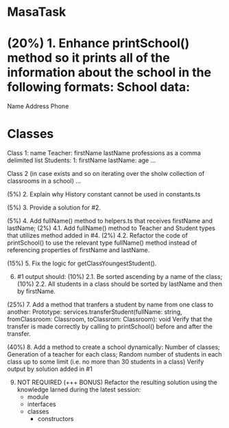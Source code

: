 # MasaTask

(20%) 1. Enhance printSchool() method so it prints all of the information about the school in the following formats:
School data:
============
Name
Address
Phone

Classes
=======
Class 1: name
Teacher: firstName lastName professions as a comma delimited list
Students:
1: firstName lastName: age
...

Class 2 (in case exists and so on iterating over the sholw collection of classrooms in a school)
...

(5%) 2. Explain why History constant cannot be used in constants.ts

(5%) 3. Provide a solution for #2.

(5%) 4. Add fullName() method to helpers.ts that receives firstName and lastName;
	(2%) 4.1. Add fullName() method to Teacher and Student types that utilizes method added in #4.
	(2%) 4.2. Refactor the code of printSchool() to use the relevant type fullName() method instead of referencing properties of firstName and lastName.

(15%) 5. Fix the logic for getClassYoungestStudent().

6. #1 output should:
	(10%) 2.1. Be sorted ascending by a name of the class;
	(10%) 2.2. All students in a class should be sorted by lastName and then by firstName.
	
(25%) 7. Add a method that tranfers a student by name from one class to another:
	Prototype: services.transferStudent(fullName: string, fromClassroom: Classroom, toClassrom: Classroom): void
	Verify that the transfer is made correctly by calling to printSchool() before and after the transfer.

(40%) 8. Add a method to create a school dynamically:
	Number of classes;
	Generation of a teacher for each class;
	Random number of students in each class up to some limit (i.e. no more than 30 students in a class)
	Verify output by solution added in #1
	
9. NOT REQUIRED (+++ BONUS)
	Refactor the resulting solution using the knowledge larned during the latest session:
	- module
	- interfaces
	- classes
		- constructors
